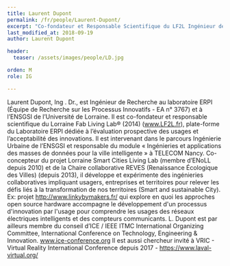 ```yaml
---
title: Laurent Dupont
permalink: /fr/people/Laurent-Dupont/
excerpt: "Co-fondateur et Responsable Scientifique du LF2L Ingénieur de Recherche ERPI / ENSGSI"
last_modified_at: 2018-09-19
author: Laurent Dupont

header:
  teaser: /assets/images/people/LD.jpg

orden: M
role: IG

---
```


Laurent Dupont, Ing . Dr., est Ingénieur de Recherche au laboratoire ERPI (Équipe de Recherche sur les Processus Innovatifs - EA n° 3767) et à l’ENSGSI de l’Université de Lorraine. Il est co-fondateur et responsable scientifique du Lorraine Fab Living Lab® (2014) (www.LF2L.fr), plate-forme du Laboratoire ERPI dédiée à l’évaluation prospective des usages et l’acceptabilité des innovations. Il est intervenant dans le parcours Ingénierie Urbaine de l’ENSGSI et responsable du module « Ingénieries et applications des masses de données pour la ville intelligente » à TELECOM Nancy. 
Co-concepteur du projet Lorraine Smart Cities Living Lab (membre d’ENoLL depuis 2010) et de la Chaire collaborative REVES (Renaissance Écologique des Villes) (depuis 2013), il développe et expérimente des ingénieries collaboratives impliquant usagers, entreprises et territoires pour relever les défis liés à la transformation de nos territoires (Smart and sustainable City). Ex: projet http://www.linkybymakers.fr/ qui explore en quoi les approches open source hardware accompagne le développement d'un processus d'innovation par l'usage pour comprendre les usages des réseaux électriques intelligents et des compteurs communicants. 
L. Dupont est par ailleurs membre du conseil d’ICE / IEEE ITMC International Organizing Committee, International Conference on Technology, Engineering & Innovation. www.ice-conference.org 
Il est aussi chercheur invité à VRIC - Virtual Reality International Conference depuis 2017 - https://www.laval-virtual.org/

